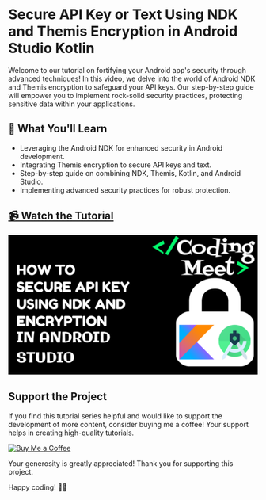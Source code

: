 # Secure API Key or Text Using NDK and Themis Encryption in Android Studio Kotlin

Welcome to our tutorial on fortifying your Android app's security through advanced techniques! In this video, we delve into the world of Android NDK and Themis encryption to safeguard your API keys. Our step-by-step guide will empower you to implement rock-solid security practices, protecting sensitive data within your applications.

## 🚀 What You'll Learn

- Leveraging the Android NDK for enhanced security in Android development.
- Integrating Themis encryption to secure API keys and text.
- Step-by-step guide on combining NDK, Themis, Kotlin, and Android Studio.
- Implementing advanced security practices for robust protection.

## [📹 Watch the Tutorial](https://youtu.be/b1Q1eAubrMg?si=4yamkbGrvwfRuJ53)

![WebView To App](image/img1.png)

## Support the Project

If you find this tutorial series helpful and would like to support the development of more content, consider buying me a coffee! Your support helps in creating high-quality tutorials.

[![Buy Me a Coffee](https://img.shields.io/badge/Buy%20Me%20a%20Coffee-Donate-orange?style=for-the-badge&logo=buy-me-a-coffee)](https://www.buymeacoffee.com/codingmeet)

Your generosity is greatly appreciated! Thank you for supporting this project.


Happy coding! 🚀✨
